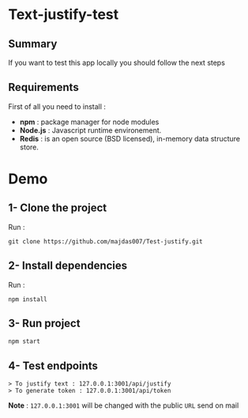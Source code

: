 # Text-justify-test
## Summary
If you want to test this app locally you should follow the next steps
## Requirements
 First of all you need to install :
 - **npm** : package manager for node modules 
 - **Node.js** : Javascript runtime environement. 
 - **Redis** : is an open source (BSD licensed), in-memory data structure store. 
# Demo
 
## 1- Clone the project
Run :
```
git clone https://github.com/majdas007/Test-justify.git
```
## 2- Install dependencies
Run :
```
npm install
```
## 3- Run project
```
npm start
```
## 4- Test endpoints
```
> To justify text : 127.0.0.1:3001/api/justify 
> To generate token : 127.0.0.1:3001/api/token 
```

**Note** : `127.0.0.1:3001` will be changed with the public `URL` send on mail  
